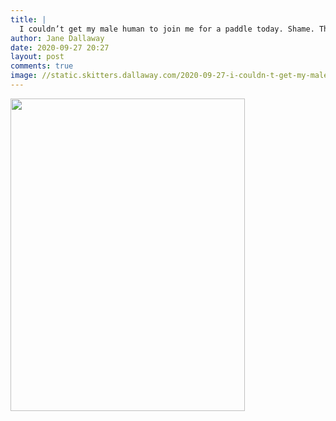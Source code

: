 ```yaml
---
title: |
  I couldn’t get my male human to join me for a paddle today. Shame. The water was lovely
author: Jane Dallaway
date: 2020-09-27 20:27
layout: post
comments: true
image: //static.skitters.dallaway.com/2020-09-27-i-couldn-t-get-my-male-human-to-join-me-for-a-paddle-today--shame--the-water-was-lovely-thumb-1-IMG-3919.JPG
---
```


<div>
        <a href="//static.skitters.dallaway.com/2020-09-27-i-couldn-t-get-my-male-human-to-join-me-for-a-paddle-today--shame--the-water-was-lovely-fullsize-1-IMG-3919.JPG">
          <img src="//static.skitters.dallaway.com/2020-09-27-i-couldn-t-get-my-male-human-to-join-me-for-a-paddle-today--shame--the-water-was-lovely-thumb-1-IMG-3919.JPG" width="375" height="500"/>
        </a>
      </div>


  
      
